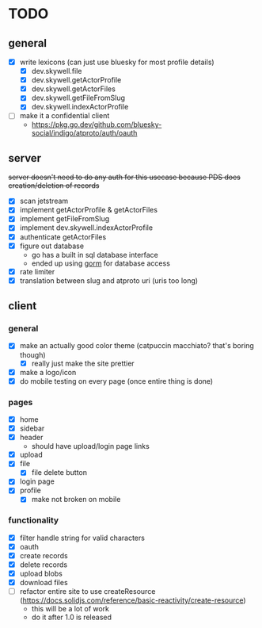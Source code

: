 # TODO

## general
- [x] write lexicons (can just use bluesky for most profile details)
  - [x] dev.skywell.file
  - [x] dev.skywell.getActorProfile
  - [x] dev.skywell.getActorFiles
  - [x] dev.skywell.getFileFromSlug
  - [x] dev.skywell.indexActorProfile
- [ ] make it a confidential client
  - https://pkg.go.dev/github.com/bluesky-social/indigo/atproto/auth/oauth

## server
~~server doesn't need to do any auth for this usecase because PDS does creation/deletion of records~~
- [x] scan jetstream
- [x] implement getActorProfile & getActorFiles
- [x] implement getFileFromSlug
- [x] implement dev.skywell.indexActorProfile
- [x] authenticate getActorFiles
- [x] figure out database
  - go has a built in sql database interface
  - ended up using [gorm](https://gorm.io/) for database access
- [x] rate limiter
- [x] translation between slug and atproto uri (uris too long)

## client

### general
- [x] make an actually good color theme (catpuccin macchiato? that's boring though)
  - [x] really just make the site prettier
- [x] make a logo/icon
- [x] do mobile testing on every page (once entire thing is done)

### pages
- [x] home
- [x] sidebar
- [x] header
  - should have upload/login page links
- [x] upload
- [x] file
  - [x] file delete button
- [x] login page
- [x] profile
  - [x] make not broken on mobile

### functionality
- [x] filter handle string for valid characters
- [x] oauth
- [x] create records
- [x] delete records
- [x] upload blobs
- [x] download files
- [ ] refactor entire site to use createResource (https://docs.solidjs.com/reference/basic-reactivity/create-resource)
  - this will be a lot of work
  - do it after 1.0 is released
